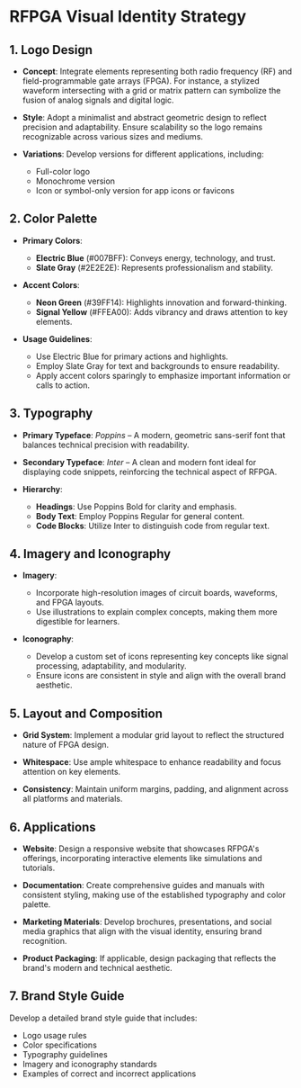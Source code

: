 
# RFPGA Visual Identity Strategy

## 1. Logo Design

- **Concept**: Integrate elements representing both radio frequency (RF) and field-programmable gate arrays (FPGA). For instance, a stylized waveform intersecting with a grid or matrix pattern can symbolize the fusion of analog signals and digital logic.

- **Style**: Adopt a minimalist and abstract geometric design to reflect precision and adaptability. Ensure scalability so the logo remains recognizable across various sizes and mediums.

- **Variations**: Develop versions for different applications, including:
  - Full-color logo
  - Monochrome version
  - Icon or symbol-only version for app icons or favicons

## 2. Color Palette

- **Primary Colors**:
  - **Electric Blue** (#007BFF): Conveys energy, technology, and trust.
  - **Slate Gray** (#2E2E2E): Represents professionalism and stability.

- **Accent Colors**:
  - **Neon Green** (#39FF14): Highlights innovation and forward-thinking.
  - **Signal Yellow** (#FFEA00): Adds vibrancy and draws attention to key elements.

- **Usage Guidelines**:
  - Use Electric Blue for primary actions and highlights.
  - Employ Slate Gray for text and backgrounds to ensure readability.
  - Apply accent colors sparingly to emphasize important information or calls to action.

## 3. Typography

- **Primary Typeface**: *Poppins* – A modern, geometric sans-serif font that balances technical precision with readability.

- **Secondary Typeface**: *Inter* – A clean and modern font ideal for displaying code snippets, reinforcing the technical aspect of RFPGA.

- **Hierarchy**:
  - **Headings**: Use Poppins Bold for clarity and emphasis.
  - **Body Text**: Employ Poppins Regular for general content.
  - **Code Blocks**: Utilize Inter to distinguish code from regular text.

## 4. Imagery and Iconography

- **Imagery**:
  - Incorporate high-resolution images of circuit boards, waveforms, and FPGA layouts.
  - Use illustrations to explain complex concepts, making them more digestible for learners.

- **Iconography**:
  - Develop a custom set of icons representing key concepts like signal processing, adaptability, and modularity.
  - Ensure icons are consistent in style and align with the overall brand aesthetic.

## 5. Layout and Composition

- **Grid System**: Implement a modular grid layout to reflect the structured nature of FPGA design.

- **Whitespace**: Use ample whitespace to enhance readability and focus attention on key elements.

- **Consistency**: Maintain uniform margins, padding, and alignment across all platforms and materials.

## 6. Applications

- **Website**: Design a responsive website that showcases RFPGA's offerings, incorporating interactive elements like simulations and tutorials.

- **Documentation**: Create comprehensive guides and manuals with consistent styling, making use of the established typography and color palette.

- **Marketing Materials**: Develop brochures, presentations, and social media graphics that align with the visual identity, ensuring brand recognition.

- **Product Packaging**: If applicable, design packaging that reflects the brand's modern and technical aesthetic.

## 7. Brand Style Guide

Develop a detailed brand style guide that includes:

- Logo usage rules
- Color specifications
- Typography guidelines
- Imagery and iconography standards
- Examples of correct and incorrect applications

